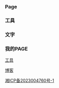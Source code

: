 ### Page

### 工具

### 文字

### 我的PAGE
[工具](https://tool.ooqn.com)

[博客](https://we.ooqn.com)

[湘ICP备2023004760号-1]([1111](https://beian.miit.gov.cn/)https://beian.miit.gov.cn/)
